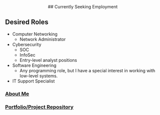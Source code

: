 <div align="center">
 ## Currently Seeking Employment
</div>

## Desired Roles

* Computer Networking
  * Network Administrator
* Cybersecurity
  * SOC
  * InfoSec
  * Entry-level analyst positions
* Software Engineering
  * Any programming role, but I have a special interest in working with low-level systems.
* IT Support Specialist

### [About Me](about.md)

### [Portfolio/Project Repository](projects.md)
